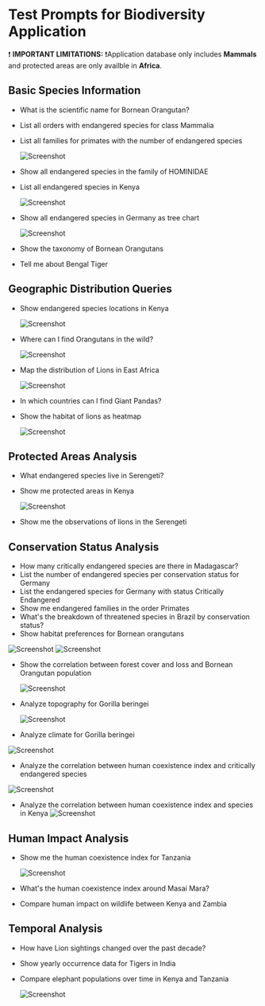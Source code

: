 # Test Prompts for Biodiversity Application

❗ **IMPORTANT LIMITATIONS:** ❗Application database only includes **Mammals** and protected areas are only availble in **Africa**.

## Basic Species Information
- What is the scientific name for Bornean Orangutan?
- List all orders with endangered species for class Mammalia
- List all families for primates with the number of endangered species

  ![Screenshot](screenshots/screenshot_1_1.png)
- Show all endangered species in the family of HOMINIDAE
- List all endangered species in Kenya

  ![Screenshot](screenshots/screenshot_1_3.png)
- Show all endangered species in Germany as tree chart

  ![Screenshot](screenshots/screenshot_1_2.png)

- Show the taxonomy of Bornean Orangutans
- Tell me about Bengal Tiger

## Geographic Distribution Queries
- Show endangered species locations in Kenya

  ![Screenshot](screenshots/screenshot_1_4.png)

- Where can I find Orangutans in the wild?

  ![Screenshot](screenshots/screenshot_1.png)

- Map the distribution of Lions in East Africa

  ![Screenshot](screenshots/screenshot_2.png)
- In which countries can I find Giant Pandas?
- Show the habitat of lions as heatmap

  ![Screenshot](screenshots/screenshot_3.png)

## Protected Areas Analysis
- What endangered species live in Serengeti?
- Show me protected areas in Kenya

  ![Screenshot](screenshots/screenshot_4.png)
- Show me the observations of lions in the Serengeti

## Conservation Status Analysis
- How many critically endangered species are there in Madagascar?
- List the number of endangered species per conservation status for Germany
- List the endangered species for Germany with status Critically Endangered
- Show me endangered families in the order Primates
- What's the breakdown of threatened species in Brazil by conservation status?
- Show habitat preferences for Bornean orangutans

 ![Screenshot](screenshots/screenshot_8_1.png)
 ![Screenshot](screenshots/screenshot_8_2.png)

- Show the correlation between forest cover and loss and Bornean Orangutan population

  ![Screenshot](screenshots/screenshot_8_3.png)

- Analyze topography for Gorilla beringei

  ![Screenshot](screenshots/screenshot_8_4.png)

- Analyze climate for Gorilla beringei

 ![Screenshot](screenshots/screenshot_8_5.png)

- Analyze the correlation between human coexistence index and critically endangered species

 ![Screenshot](screenshots/screenshot_8_6.png)

- Analyze the correlation between human coexistence index  and species in Kenya
 ![Screenshot](screenshots/screenshot_8_7.png)


## Human Impact Analysis
- Show me the human coexistence index for Tanzania

  ![Screenshot](screenshots/screenshot_5.png)


- What's the human coexistence index around Masai Mara?
- Compare human impact on wildlife between Kenya and Zambia

## Temporal Analysis
- How have Lion sightings changed over the past decade?
- Show yearly occurrence data for Tigers in India
- Compare elephant populations over time in Kenya and Tanzania

  ![Screenshot](screenshots/screenshot_6.png)

